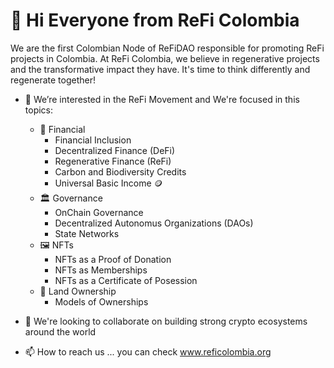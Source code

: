 <!--
**adminrefimedellin/adminrefimedellin** is a ✨ _special_ ✨ repository because its `README.md` (this file) appears on your GitHub profile.
--->
# 👋 Hi Everyone from ReFi Colombia
We are the first Colombian Node of ReFiDAO responsible for promoting ReFi projects in Colombia.
At ReFi Colombia, we believe in regenerative projects and the transformative impact they have. It's time to think differently and regenerate together!

- 👀 We’re interested in the ReFi Movement and We're focused in this topics:
    - 🏦 Financial
        - Financial Inclusion
        - Decentralized Finance (DeFi)
        - Regenerative Finance (ReFi)
        - Carbon and Biodiversity Credits
        - Universal Basic Income 🪙
    - 🏛 Governance
        - OnChain Governance
        - Decentralized Autonomus Organizations (DAOs)
        - State Networks
    - 🖼️ NFTs
        - NFTs as a Proof of Donation
        - NFTs as Memberships
        - NFTs as a Certificate of Posession
   - 🌳 Land Ownership
        - Models of Ownerships
  
- 💞️ We're looking to collaborate on building strong crypto ecosystems around the world
- 📫 How to reach us ... you can check www.reficolombia.org
